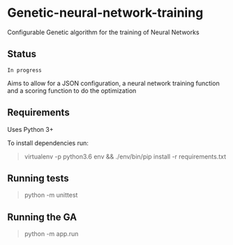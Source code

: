 # Genetic-neural-network-training

Configurable Genetic algorithm for the training of Neural Networks

## Status
`In progress`

Aims to allow for a JSON configuration, a neural network training function and a scoring function to do the optimization

## Requirements

Uses Python 3+

To install dependencies run:

> virtualenv -p python3.6 env && ./env/bin/pip install -r requirements.txt

## Running tests

> python -m unittest

## Running the GA

> python -m app.run
